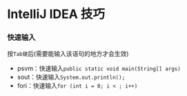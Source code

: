 # IntelliJ IDEA 技巧

### 快速输入
按`Tab键`后(需要能输入该语句的地方才会生效)
- psvm：快速输入`public static void main(String[] args)`
- sout：快速输入`System.out.println();`
- fori：快速输入`for (int i = 0; i < ; i++)`